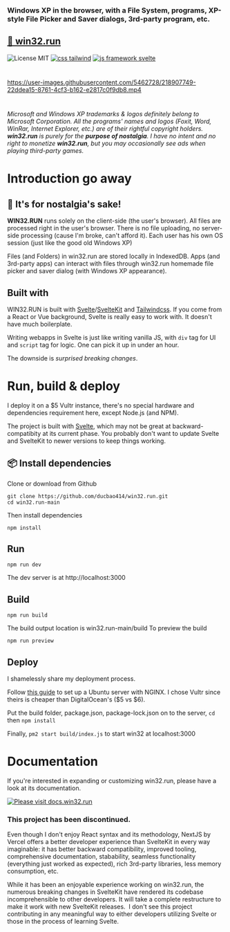### Windows XP in the browser, with a File System, programs, XP-style File Picker and Saver dialogs, 3rd-party program, etc.
## [🍭 win32.run](https://win32.run)

![License MIT](https://badgen.net/badge/license/MIT/green)
[![css tailwind](https://badgen.net/badge/css/tailwind/blue)](https://github.com/tailwindlabs/tailwindcss)
[![js framework svelte](https://badgen.net/badge/built/svelte/orange)](https://github.com/sveltejs/svelte)

#
https://user-images.githubusercontent.com/5462728/218907749-22ddea15-8761-4cf3-b162-e2817c0f9db8.mp4
#
*Microsoft and Windows XP trademarks & logos definitely belong to Microsoft Corporation. All the programs' names and logos (Foxit, Word, WinRar, Internet Explorer, etc.) are of their rightful copyright holders. **win32.run** is purely for the **purpose of nostalgia**. I have no intent and no right to monetize  **win32.run**, but you may occasionally see ads when playing third-party games.*

# Introduction go away
## 🦄 It's for nostalgia's sake!

**WIN32.RUN** runs solely on the client-side (the user's browser). All files are processed right in the user's browser. There is no file uploading, no server-side processing (cause I'm broke, can't afford it). Each user has his own OS session (just like the good old Windows XP)

Files (and Folders) in win32.run are stored locally in IndexedDB. Apps (and 3rd-party apps) can interact with files through win32.run homemade file picker and saver dialog (with Windows XP appearance).
## Built with
WIN32.RUN is built with [Svelte](https://github.com/sveltejs/svelte)/[SvelteKit](https://github.com/sveltejs/kit) and [Tailwindcss](https://github.com/tailwindlabs/tailwindcss).
If you come from a React or Vue background, Svelte is really easy to work with. It doesn't have much boilerplate. 

Writing webapps in Svelte is just like writing vanilla JS, with ```div``` tag for UI and ```script``` tag for logic. One can pick it up in under an hour.

The downside is *surprised breaking changes*.

# Run, build & deploy
I deploy it on a $5 Vultr instance, there's no special hardware and dependencies requirement here, except Node.js (and NPM).

The project is built with [Svelte](https://github.com/sveltejs/svelte), which may not be great at backward-compatibity at its current phase.  You probably don't want to update Svelte and SvelteKit to newer versions to keep things working.
## 📦 Install dependencies
Clone or download from Github
```shell
git clone https://github.com/ducbao414/win32.run.git
cd win32.run-main
```
Then install dependencies
```shell
npm install
```
## Run
```shell
npm run dev
```
The dev server is at http://localhost:3000
## Build
```shell
npm run build
```
The build output location is win32.run-main/build
To preview the build
```shell
npm run preview
```
## Deploy
I shamelessly share my deployment process.

Follow [this guide](https://www.digitalocean.com/community/tutorials/how-to-set-up-a-node-js-application-for-production-on-ubuntu-20-04) to set up a Ubuntu server with NGINX. I chose Vultr since theirs is cheaper than DigitalOcean's ($5 vs $6).

Put the build folder, package.json, package-lock.json on to the server, ```cd``` then ```npm install```

Finally, ```pm2 start build/index.js``` to start win32 at localhost:3000
# Documentation
If you're interested in expanding or customizing win32.run, please have a look at its documentation.

[![Please visit docs.win32.run](https://img.shields.io/badge/view-Documentation-blue?style=for-the-badge)](https://docs.win32.run)

### This project has been discontinued. 
Even though I don't enjoy React syntax and its methodology, NextJS by Vercel offers a better developer experience than SvelteKit in every way imaginable: it has better backward compatibility, improved tooling, comprehensive documentation, stabability, seamless functionality (everything just worked as expected), rich 3rd-party libraries, less memory consumption, etc.

While it has been an enjoyable experience working on win32.run, the numerous breaking changes in SvelteKit have rendered its codebase incomprehensible to other developers. It will take a complete restructure to make it work with new SvelteKit releases. 
I don't see this project contributing in any meaningful way to either developers utilizing Svelte or those in the process of learning Svelte.
